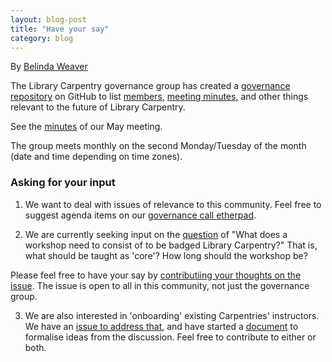 ```yaml
---
layout: blog-post
title: "Have your say"
category: blog
---
```


By [Belinda Weaver](https://twitter.com/cloudaus)

The Library Carpentry governance group has created a [governance repository](https://github.com/LibraryCarpentry/governance)
on GitHub to list [members](https://github.com/LibraryCarpentry/governance/blob/master/members.md), 
[meeting minutes](https://github.com/LibraryCarpentry/governance/tree/master/minutes), and 
other things relevant to the future
of Library Carpentry. 

See the [minutes](https://github.com/LibraryCarpentry/governance/tree/master/minutes) of our May meeting.

The group meets monthly on the second Monday/Tuesday of the month (date and time depending on time zones).

### Asking for your input

1. We want to deal with issues of relevance to this community. Feel free to suggest agenda 
items on our [governance call etherpad](http://pad.software-carpentry.org/lc-gov-call).

2. We are currently seeking input on the [question](https://github.com/LibraryCarpentry/governance/issues/1) 
of "What does a workshop need to consist of to be badged Library Carpentry?" That is, what should be taught as 'core'? How long should the workshop be? 

Please feel free to have your say by [contributiing your thoughts on the issue](https://github.com/LibraryCarpentry/governance/issues/1).
The issue is open to all in this community, not just the governance group.

3. We are also interested in 'onboarding' existing Carpentries' instructors. We have an [issue to address that](https://github.com/LibraryCarpentry/new-website/issues/6), 
and have started a [document](https://github.com/LibraryCarpentry/governance/blob/master/dev/onboarding.md) to formalise ideas from the discussion.
Feel free to contribute to either or both.
